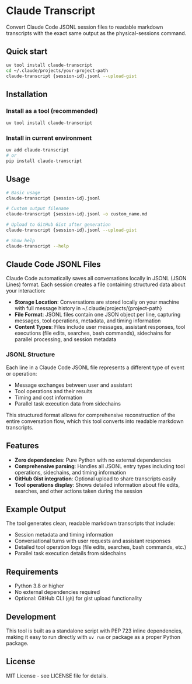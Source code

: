 # Claude Transcript

Convert Claude Code JSONL session files to readable markdown transcripts with the exact same output as the physical-sessions command.

## Quick start

```bash
uv tool install claude-transcript
cd ~/.claude/projects/your-project-path
claude-transcript {session-id}.jsonl --upload-gist
```

## Installation

### Install as a tool (recommended)

```bash
uv tool install claude-transcript
```

### Install in current environment

```bash
uv add claude-transcript
# or
pip install claude-transcript
```

## Usage

```bash
# Basic usage
claude-transcript {session-id}.jsonl

# Custom output filename
claude-transcript {session-id}.jsonl -o custom_name.md

# Upload to GitHub Gist after generation
claude-transcript {session-id}.jsonl --upload-gist

# Show help
claude-transcript --help
```

## Claude Code JSONL Files

Claude Code automatically saves all conversations locally in JSONL (JSON Lines) format. Each session creates a file containing structured data about your interaction:

- **Storage Location**: Conversations are stored locally on your machine with full message history in ~/.claude/projects/{project-path}
- **File Format**: JSONL files contain one JSON object per line, capturing messages, tool operations, metadata, and timing information
- **Content Types**: Files include user messages, assistant responses, tool executions (file edits, searches, bash commands), sidechains for parallel processing, and session metadata

### JSONL Structure

Each line in a Claude Code JSONL file represents a different type of event or operation:
- Message exchanges between user and assistant
- Tool operations and their results
- Timing and cost information
- Parallel task execution data from sidechains

This structured format allows for comprehensive reconstruction of the entire conversation flow, which this tool converts into readable markdown transcripts.

## Features

- **Zero dependencies**: Pure Python with no external dependencies
- **Comprehensive parsing**: Handles all JSONL entry types including tool operations, sidechains, and timing information
- **GitHub Gist integration**: Optional upload to share transcripts easily
- **Tool operations display**: Shows detailed information about file edits, searches, and other actions taken during the session

## Example Output

The tool generates clean, readable markdown transcripts that include:

- Session metadata and timing information  
- Conversational turns with user requests and assistant responses
- Detailed tool operation logs (file edits, searches, bash commands, etc.)
- Parallel task execution details from sidechains

## Requirements

- Python 3.8 or higher
- No external dependencies required
- Optional: GitHub CLI (`gh`) for gist upload functionality

## Development

This tool is built as a standalone script with PEP 723 inline dependencies, making it easy to run directly with `uv run` or package as a proper Python package.

## License

MIT License - see LICENSE file for details.